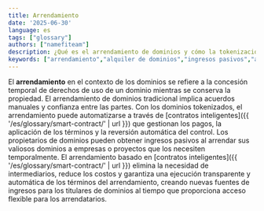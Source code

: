 ```yaml
---
title: Arrendamiento
date: '2025-06-30'
language: es
tags: ["glossary"]
authors: ["namefiteam"]
description: ¿Qué es el arrendamiento de dominios y cómo la tokenización permite nuevos modelos de arrendamiento?
keywords: ["arrendamiento","alquiler de dominios","ingresos pasivos","arrendamiento con contratos inteligentes","pagos automatizados"]
---
```


El **arrendamiento** en el contexto de los dominios se refiere a la concesión temporal de derechos de uso de un dominio mientras se conserva la propiedad. El arrendamiento de dominios tradicional implica acuerdos manuales y confianza entre las partes. Con los dominios tokenizados, el arrendamiento puede automatizarse a través de [contratos inteligentes]({{ '/es/glossary/smart-contract/' | url }}) que gestionan los pagos, la aplicación de los términos y la reversión automática del control. Los propietarios de dominios pueden obtener ingresos pasivos al arrendar sus valiosos dominios a empresas o proyectos que los necesiten temporalmente. El arrendamiento basado en [contratos inteligentes]({{ '/es/glossary/smart-contract/' | url }}) elimina la necesidad de intermediarios, reduce los costos y garantiza una ejecución transparente y automática de los términos del arrendamiento, creando nuevas fuentes de ingresos para los titulares de dominios al tiempo que proporciona acceso flexible para los arrendatarios.